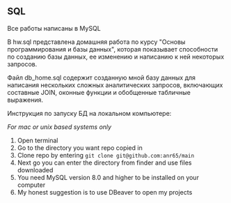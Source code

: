 ## SQL
 
Все работы написаны в MySQL

В hw.sql представлена домашняя работа по курсу "Основы программирования и базы данных", которая показывает способности по созданию базы данных, ее изменению и написанию к ней некоторых запросов.

Файл db_home.sql содержит созданную мной базу данных для написания нескольких сложных аналитических запросов, включающих составные JOIN, оконные функции и обобщенные табличные выражения.

Инструкция по запуску БД на локальном компьютере:

*For mac or unix based systems only*
1. Open terminal
2. Go to the directory you want repo copied in
3. Clone repo by entering `git clone git@github.com:anr65/main`
4. Next go you can enter the directory from finder and use files downloaded
5. You need MySQL version 8.0 and higher to be installed on your computer
6. My honest suggestion is to use DBeaver to open my projects

